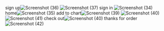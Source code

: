sign up![Screenshot (36)](https://user-images.githubusercontent.com/68967050/195739312-c41f6a1e-dde4-4f33-94a6-99447061b427.png)
![Screenshot (37)](https://user-images.githubusercontent.com/68967050/195739329-67aa2ff6-d320-400e-86b3-92dde846a827.png)
sign in ![Screenshot (34)](https://user-images.githubusercontent.com/68967050/195739358-a689837f-561a-4128-aab6-b644facb3c6f.png)
home![Screenshot (35)](https://user-images.githubusercontent.com/68967050/195741033-08493be7-fa10-430f-be2b-5a2dcc64449a.png)
add to chart![Screenshot (39)](https://user-images.githubusercontent.com/68967050/195741151-a2e53662-e72f-40fa-908b-e0182734ec73.png)
![Screenshot (40)](https://user-images.githubusercontent.com/68967050/195741170-1013af2b-1901-42ce-9f35-7c0fd82c7a76.png)
![Screenshot (41)](https://user-images.githubusercontent.com/68967050/195741183-0633ee01-119d-4af2-9943-e69dc7e96f4e.png)
check out![Screenshot (40)](https://user-images.githubusercontent.com/68967050/195741701-b6e0951f-91be-410f-b3b4-4d0e81467004.png)
thanks for order![Screenshot (42)](https://user-images.githubusercontent.com/68967050/195741735-f28377ee-e1ee-4bc8-ba80-31f7a9f88ac8.png)
